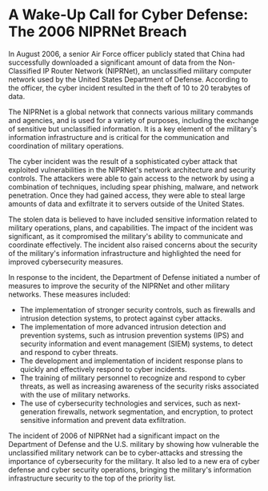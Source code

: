 A Wake-Up Call for Cyber Defense: The 2006 NIPRNet Breach
=========================================================

In August 2006, a senior Air Force officer publicly stated that China had successfully downloaded a significant amount of data from the Non-Classified IP Router Network (NIPRNet), an unclassified military computer network used by the United States Department of Defense. According to the officer, the cyber incident resulted in the theft of 10 to 20 terabytes of data.

The NIPRNet is a global network that connects various military commands and agencies, and is used for a variety of purposes, including the exchange of sensitive but unclassified information. It is a key element of the military's information infrastructure and is critical for the communication and coordination of military operations.

The cyber incident was the result of a sophisticated cyber attack that exploited vulnerabilities in the NIPRNet's network architecture and security controls. The attackers were able to gain access to the network by using a combination of techniques, including spear phishing, malware, and network penetration. Once they had gained access, they were able to steal large amounts of data and exfiltrate it to servers outside of the United States.

The stolen data is believed to have included sensitive information related to military operations, plans, and capabilities. The impact of the incident was significant, as it compromised the military's ability to communicate and coordinate effectively. The incident also raised concerns about the security of the military's information infrastructure and highlighted the need for improved cybersecurity measures.

In response to the incident, the Department of Defense initiated a number of measures to improve the security of the NIPRNet and other military networks. These measures included:

-   The implementation of stronger security controls, such as firewalls and intrusion detection systems, to protect against cyber attacks.
-   The implementation of more advanced intrusion detection and prevention systems, such as intrusion prevention systems (IPS) and security information and event management (SIEM) systems, to detect and respond to cyber threats.
-   The development and implementation of incident response plans to quickly and effectively respond to cyber incidents.
-   The training of military personnel to recognize and respond to cyber threats, as well as increasing awareness of the security risks associated with the use of military networks.
-   The use of cybersecurity technologies and services, such as next-generation firewalls, network segmentation, and encryption, to protect sensitive information and prevent data exfiltration.

The incident of 2006 of NIPRNet had a significant impact on the Department of Defense and the U.S. military by showing how vulnerable the unclassified military network can be to cyber-attacks and stressing the importance of cybersecurity for the military. It also led to a new era of cyber defense and cyber security operations, bringing the military's information infrastructure security to the top of the priority list.